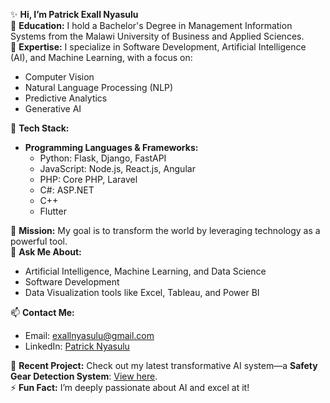 ✨ **Hi, I’m Patrick Exall Nyasulu**  
🔭 **Education:** I hold a Bachelor's Degree in Management Information Systems from the Malawi University of Business and Applied Sciences.  
🌱 **Expertise:** I specialize in Software Development, Artificial Intelligence (AI), and Machine Learning, with a focus on:  
- Computer Vision  
- Natural Language Processing (NLP)  
- Predictive Analytics  
- Generative AI  

👯 **Tech Stack:**  
- **Programming Languages & Frameworks:**  
  - Python: Flask, Django, FastAPI  
  - JavaScript: Node.js, React.js, Angular  
  - PHP: Core PHP, Laravel  
  - C#: ASP.NET  
  - C++  
  - Flutter  

🤔 **Mission:** My goal is to transform the world by leveraging technology as a powerful tool.  
💬 **Ask Me About:**  
- Artificial Intelligence, Machine Learning, and Data Science  
- Software Development  
- Data Visualization tools like Excel, Tableau, and Power BI  

📫 **Contact Me:**  
- Email: [exallnyasulu@gmail.com](mailto:exallnyasulu@gmail.com)  
- LinkedIn: [Patrick Nyasulu](https://www.linkedin.com/in/patrick-nyasulu-335935237/)  

💬 **Recent Project:** Check out my latest transformative AI system—a **Safety Gear Detection System**: [View here](https://drive.google.com/file/d/1-7WSHDQ_b-5Q-PHhKiA-1DwRT5V-W6Ev/view?usp=drive_link).  
⚡ **Fun Fact:** I’m deeply passionate about AI and excel at it!
